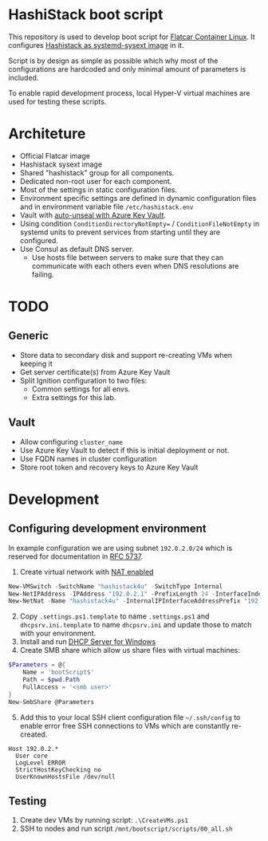 # HashiStack boot script
This repository is used to develop boot script for [Flatcar Container Linux](https://www.flatcar.org). It configures [Hashistack as systemd-sysext image](https://github.com/hashistack4u/sysext) in it.

Script is by design as simple as possible which why most of the configurations are hardcoded and only minimal amount of parameters is included.

To enable rapid development process, local Hyper-V virtual machines are used for testing these scripts.

# Architeture
* Official Flatcar image
* Hashistack sysext image
* Shared "hashistack" group for all components.
* Dedicated non-root user for each component.
* Most of the settings in static configuration files.
* Environment specific settings are defined in dynamic configuration files and in environment variable file `/etc/hashistack.env`
* Vault with [auto-unseal with Azure Key Vault](https://developer.hashicorp.com/vault/docs/configuration/seal/azurekeyvault).
* Using condition `ConditionDirectoryNotEmpty=` / `ConditionFileNotEmpty` in systemd units to prevent services from starting until they are configured.
* Use Consul as default DNS server.
  * Use hosts file between servers to make sure that they can communicate with each others even when DNS resolutions are failing.

# TODO
## Generic
* Store data to secondary disk and support re-creating VMs when keeping it
* Get server certificate(s) from Azure Key Vault
* Split Ignition configuration to two files:
  * Common settings for all envs.
  * Extra settings for this lab.

## Vault
* Allow configuring `cluster_name`
* Use Azure Key Vault to detect if this is initial deployment or not.
* Use FQDN names in cluster configuration
* Store root token and recovery keys to Azure Key Vault


# Development
## Configuring development environment
In example configuration we are using subnet `192.0.2.0/24` which is reserved for documentation in [RFC 5737](https://datatracker.ietf.org/doc/html/rfc5737).

1. Create virtual network with [NAT enabled](https://learn.microsoft.com/en-us/virtualization/hyper-v-on-windows/user-guide/setup-nat-network)
```powershell
New-VMSwitch -SwitchName "hashistack4u" -SwitchType Internal
New-NetIPAddress -IPAddress "192.0.2.1" -PrefixLength 24 -InterfaceIndex $((Get-NetAdapter -Name "vEthernet (hashistack4u)").ifIndex)
New-NetNat -Name "hashistack4u" -InternalIPInterfaceAddressPrefix "192.0.2.0/24"
```
2. Copy `.settings.ps1.template` to name `.settings.ps1` and `dhcpsrv.ini.template` to name `dhcpsrv.ini` and update those to match with your environment.
3. Install and run [DHCP Server for Windows](https://www.dhcpserver.de)
4. Create SMB share which allow us share files with virtual machines:
```powershell
$Parameters = @{
	Name = 'bootScript$'
	Path = $pwd.Path
	FullAccess = '<smb user>'
}
New-SmbShare @Parameters
```
5. Add this to your local SSH client configuration file `~/.ssh/config` to enable error free SSH connections to VMs which are constantly re-created.
```
Host 192.0.2.*
  User core
  LogLevel ERROR
  StrictHostKeyChecking no
  UserKnownHostsFile /dev/null
```

## Testing
1. Create dev VMs by running script: `.\CreateVMs.ps1`
2. SSH to nodes and run script `/mnt/bootscript/scripts/00_all.sh`
